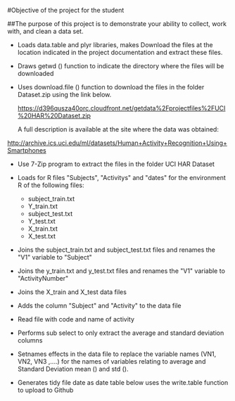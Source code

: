 #Objective of the project for the student

##The purpose of this project is to demonstrate your ability to collect, work with, and clean a data set.


* Loads data.table and plyr libraries, makes Download the files at the location indicated in the project
  documentation and extract these files.


* Draws getwd () function to indicate the directory where the files will be downloaded


* Uses download.file () function to download the files in the folder Dataset.zip using the link below.

  https://d396qusza40orc.cloudfront.net/getdata%2Fprojectfiles%2FUCI%20HAR%20Dataset.zip

  A full description is available at the site where the data was obtained: 

    
http://archive.ics.uci.edu/ml/datasets/Human+Activity+Recognition+Using+Smartphones 

* Use 7-Zip program to extract the files in the folder UCI HAR Dataset

* Loads for R files "Subjects", "Activitys" and "dates" for the environment R of the following files:
  * subject_train.txt
  * Y_train.txt
  * subject_test.txt
  * Y_test.txt
  * X_train.txt
  * X_test.txt


* Joins the subject_train.txt and subject_test.txt files and renames
  the "V1" variable to "Subject"


* Joins the y_train.txt and y_test.txt files and renames
  the "V1" variable to "ActivityNumber"


* Joins the X_train and X_test data files


* Adds the column "Subject" and "Activity" to the data file


* Read file with code and name of activity


* Performs sub select to only extract the average and standard deviation columns


* Setnames effects in the data file to replace the variable names (VN1, VN2, VN3 ,....)
  for the names of variables relating to average and Standard Deviation mean () and std ().


* Generates tidy file date as date table below uses the write.table function to upload to Github

 